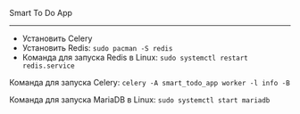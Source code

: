 Smart To Do App

---

- Установить Celery
- Установить Redis: ```sudo pacman -S redis```
- Команда для запуска Redis в Linux: ```sudo systemctl restart redis.service```

Команда для запуска Celery: ```celery -A smart_todo_app worker -l info -B```

Команда для запуска MariaDB в Linux: ```sudo systemctl start mariadb```

